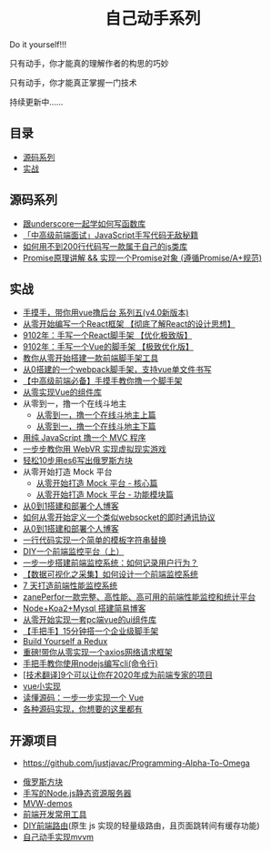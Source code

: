 <h1 align="center">自己动手系列</h1>

Do it yourself!!!

只有动手，你才能真的理解作者的构思的巧妙

只有动手，你才能真正掌握一门技术

持续更新中……


## 目录

* [源码系列](#源码系列)
* [实战](#实战)


## 源码系列


* [跟underscore一起学如何写函数库](https://juejin.im/post/5c7e9680e51d451581086bc4)
* [「中高级前端面试」JavaScript手写代码无敌秘籍](https://juejin.im/post/5c9c3989e51d454e3a3902b6)
* [如何用不到200行代码写一款属于自己的js类库](https://juejin.im/post/5d1e26a2e51d45595319e3a9)
* [Promise原理讲解 && 实现一个Promise对象 (遵循Promise/A+规范)](https://juejin.im/post/5aa7868b6fb9a028dd4de672)
 
## 实战
* [手摸手，带你用vue撸后台 系列五(v4.0新版本)](https://juejin.im/post/5c92ff94f265da6128275a85)
* [从零开始编写一个React框架 【彻底了解React的设计思想】](https://segmentfault.com/a/1190000020034137#articleHeader0)
* [9102年：手写一个React脚手架 【优化极致版】](https://segmentfault.com/a/1190000019126657)
* [9102年：手写一个Vue的脚手架 【极致优化版】](https://segmentfault.com/a/1190000019207033)
* [教你从零开始搭建一款前端脚手架工具](https://segmentfault.com/a/1190000006190814)
* [从0搭建的一个webpack脚手架，支持vue单文件书写](https://juejin.im/post/5cc55c336fb9a032086dd701)
* [【中高级前端必备】手摸手教你撸一个脚手架](https://juejin.im/post/5d37d982e51d45108c59a635)
* [从零实现Vue的组件库](https://juejin.im/post/5c0b8ece5188254f9e2809fe)
* 从零到一，撸一个在线斗地主
  * [从零到一，撸一个在线斗地主上篇](http://www.alloyteam.com/2019/07/13829/)
  * [从零到一，撸一个在线斗地主下篇](http://www.alloyteam.com/2019/07/13834/)
* [用纯 JavaScript 撸一个 MVC 程序](https://segmentfault.com/a/1190000020007033)
* [一步步教你用 WebVR 实现虚拟现实游戏](https://segmentfault.com/a/1190000019135847)
* [轻松10步用es6写出俄罗斯方块](https://segmentfault.com/a/1190000008181905)
* 从零开始打造 Mock 平台
  * [从零开始打造 Mock 平台 - 核心篇](https://juejin.im/post/5a746514f265da4e8e7835bd)
  * [从零开始打造 Mock 平台 - 功能模块篇](https://juejin.im/post/5a7a8f195188257a6a78b457)
* [从0到1搭建和部署个人博客](https://juejin.im/post/5ae170e1f265da0b7527d0dc)
* [如何从零开始定义一个类似websocket的即时通讯协议](https://segmentfault.com/a/1190000019560096)
* [从0到1搭建和部署个人博客](https://juejin.im/post/5ae170e1f265da0b7527d0dc)
* [一行代码实现一个简单的模板字符串替换](https://github.com/jawil/blog/issues/32)
* [DIY一个前端监控平台（上）](https://juejin.im/post/5c8cd7bd5188257ed47b22fe)
* [一步一步搭建前端监控系统：如何记录用户行为？](https://juejin.im/post/5d44ec1cf265da039a2869c0)
* [【数据可视化之采集】如何设计一个前端监控系统](https://juejin.im/entry/58834ecb1b69e60058d8f73a)
* [7 天打造前端性能监控系统](http://fex.baidu.com/blog/2014/05/build-performance-monitor-in-7-days/)
* [zanePerfor一款完整、高性能、高可用的前端性能监控和统计平台](https://github.com/wangweianger/zanePerfor)
* [Node+Koa2+Mysql 搭建简易博客](http://www.wclimb.site/2017/07/12/Node-Koa2-Mysql-%E6%90%AD%E5%BB%BA%E7%AE%80%E6%98%93%E5%8D%9A%E5%AE%A2/)
* [从零开始实现一套pc端vue的ui组件库](https://segmentfault.com/a/1190000020193444)
* [【手把手】15分钟搭一个企业级脚手架](https://juejin.im/post/5d650613f265da03951a0364)
* [Build Yourself a Redux](https://zapier.com/engineering/how-to-build-redux/)
* [重磅!带你从零实现一个axios网络请求框架](https://segmentfault.com/a/1190000020601672)
* [手把手教你使用nodejs编写cli(命令行)](https://juejin.im/post/5bd90d3ce51d4579362b0390)
* [[技术翻译]9个可以让你在2020年成为前端专家的项目](https://juejin.im/post/5db71290f265da4d1c6999a0)
* [vue小实现](https://juejin.im/post/5a4df4965188252a3d386ae6)
* [读懂源码：一步一步实现一个 Vue](https://www.cnblogs.com/kidney/p/8018226.html)
* [各种源码实现，你想要的这里都有](https://juejin.im/post/5dc3894051882517a652dbd7)

## 开源项目
- https://github.com/justjavac/Programming-Alpha-To-Omega
* [俄罗斯方块](https://github.com/timmyLan/tetris)
* [手写的Node.js静态资源服务器](https://segmentfault.com/a/1190000019936510)
* [MVW-demos](https://github.com/livoras/MVW-demos)
* [前端开发常用工具](https://github.com/yimogit/metools-plugin)
* [DIY前端路由](https://github.com/biaochenxuying/route)(原生 js 实现的轻量级路由，且页面跳转间有缓存功能)
* [自己动手实现mvvm](https://github.com/DMQ/mvvm)